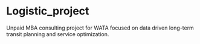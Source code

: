 # Logistic_project
Unpaid MBA consulting project for WATA focused on data driven long-term transit planning and service optimization.
